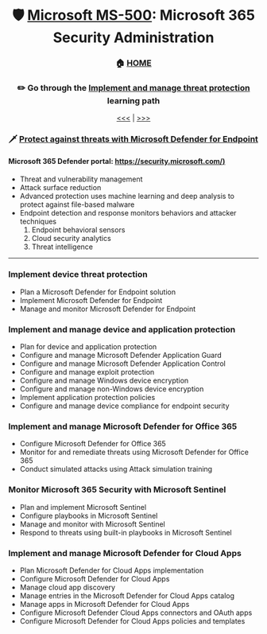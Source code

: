 <div align="center">

# 🛡️ [Microsoft MS-500](ms-500-index.md): Microsoft 365 Security Administration
### 🏠 [HOME](README.md)
### ✏️ Go through the [Implement and manage threat protection](https://learn.microsoft.com/en-gb/training/paths/implement-manage-threat-protection/) learning path

[<<<](ms-500-part1.md) | [>>>](ms-500-part3.md)
      
</div>


### 🗡️ [Protect against threats with Microsoft Defender for Endpoint](https://learn.microsoft.com/en-gb/training/modules/m365-security-threat-protect/)
####  Microsoft 365 Defender portal: [https://security.microsoft.com/)](https://security.microsoft.com/)
+ Threat and vulnerability management
+ Attack surface reduction
+ Advanced protection uses machine learning and deep analysis to protect against file-based malware
+ Endpoint detection and response monitors behaviors and attacker techniques
    1. Endpoint behavioral sensors
    2. Cloud security analytics
    3. Threat intelligence

      
- - -


### Implement device threat protection
- Plan a Microsoft Defender for Endpoint solution
- Implement Microsoft Defender for Endpoint
- Manage and monitor Microsoft Defender for Endpoint
### Implement and manage device and application protection
- Plan for device and application protection
- Configure and manage Microsoft Defender Application Guard
- Configure and manage Microsoft Defender Application Control
- Configure and manage exploit protection
- Configure and manage Windows device encryption
- Configure and manage non-Windows device encryption
- Implement application protection policies
- Configure and manage device compliance for endpoint security
### Implement and manage Microsoft Defender for Office 365
- Configure Microsoft Defender for Office 365
- Monitor for and remediate threats using Microsoft Defender for Office 365
- Conduct simulated attacks using Attack simulation training
### Monitor Microsoft 365 Security with Microsoft Sentinel
- Plan and implement Microsoft Sentinel
- Configure playbooks in Microsoft Sentinel
- Manage and monitor with Microsoft Sentinel
- Respond to threats using built-in playbooks in Microsoft Sentinel
### Implement and manage Microsoft Defender for Cloud Apps
- Plan Microsoft Defender for Cloud Apps implementation
-  Configure Microsoft Defender for Cloud Apps
-  Manage cloud app discovery
-  Manage entries in the Microsoft Defender for Cloud Apps catalog
-  Manage apps in Microsoft Defender for Cloud Apps
-  Configure Microsoft Defender Cloud Apps connectors and OAuth apps
- Configure Microsoft Defender for Cloud Apps policies and templates
